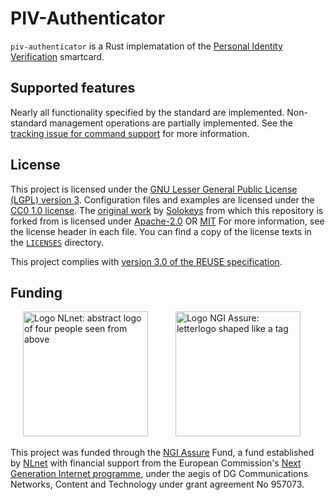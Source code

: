 <!--
Copyright (C) 2022 Nitrokey GmbH
SPDX-License-Identifier: CC0-1.0
-->

PIV-Authenticator
=================

`piv-authenticator` is a Rust implematation of the [Personal Identity Verification](https://nvlpubs.nist.gov/nistpubs/SpecialPublications/NIST.SP.800-73-4.pdf) smartcard.

Supported features
------------------

Nearly all functionality specified by the standard are implemented.
Non-standard management operations are partially implemented.
See the [tracking issue for command support](https://github.com/Nitrokey/piv-authenticator/issues/1) for more information.

License
-------

This project is licensed under the [GNU Lesser General Public License (LGPL)
version 3][LGPL-3.0].  Configuration files and examples are licensed under the
[CC0 1.0 license][CC0-1.0]. The [original work][original] by [Solokeys][solokeys] from which this repository is forked from is licensed under [Apache-2.0][Apache-2.0] OR [MIT][MIT]  For more information, see the license header in
each file.  You can find a copy of the license texts in the
[`LICENSES`](./LICENSES) directory.

[LGPL-3.0]: https://opensource.org/licenses/LGPL-3.0
[CC0-1.0]: https://creativecommons.org/publicdomain/zero/1.0/
[Apache-2.0]: https://www.apache.org/licenses/LICENSE-2.0.html
[MIT]: https://en.wikipedia.org/wiki/MIT_License
[solokeys]: https://solokeys.com/
[original]: https://github.com/solokeys/piv-authenticator

This project complies with [version 3.0 of the REUSE specification][reuse].

[reuse]: https://reuse.software/practices/3.0/

Funding
-------

[<img src="https://nlnet.nl/logo/banner.svg" width="200" alt="Logo NLnet: abstract logo of four people seen from above" hspace="20">](https://nlnet.nl/)
[<img src="https://nlnet.nl/image/logos/NGIAssure_tag.svg" width="200" alt="Logo NGI Assure: letterlogo shaped like a tag" hspace="20">](https://nlnet.nl/assure/)

This project was funded through the [NGI Assure](https://nlnet.nl/assure/) Fund, a fund established by [NLnet](https://nlnet.nl/) with financial support from the European Commission's [Next Generation Internet programme](https://ngi.eu/), under the aegis of DG Communications Networks, Content and Technology under grant agreement No 957073.

